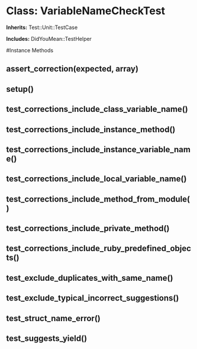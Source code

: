 # Class: VariableNameCheckTest
**Inherits:** Test::Unit::TestCase
    
**Includes:** DidYouMean::TestHelper
  




#Instance Methods
## assert_correction(expected, array) [](#method-i-assert_correction)

## setup() [](#method-i-setup)

## test_corrections_include_class_variable_name() [](#method-i-test_corrections_include_class_variable_name)

## test_corrections_include_instance_method() [](#method-i-test_corrections_include_instance_method)

## test_corrections_include_instance_variable_name() [](#method-i-test_corrections_include_instance_variable_name)

## test_corrections_include_local_variable_name() [](#method-i-test_corrections_include_local_variable_name)

## test_corrections_include_method_from_module() [](#method-i-test_corrections_include_method_from_module)

## test_corrections_include_private_method() [](#method-i-test_corrections_include_private_method)

## test_corrections_include_ruby_predefined_objects() [](#method-i-test_corrections_include_ruby_predefined_objects)

## test_exclude_duplicates_with_same_name() [](#method-i-test_exclude_duplicates_with_same_name)

## test_exclude_typical_incorrect_suggestions() [](#method-i-test_exclude_typical_incorrect_suggestions)

## test_struct_name_error() [](#method-i-test_struct_name_error)

## test_suggests_yield() [](#method-i-test_suggests_yield)

